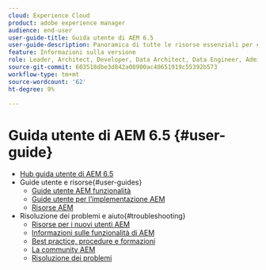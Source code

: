 ```yaml
---
cloud: Experience Cloud
product: adobe experience manager
audience: end-user
user-guide-title: Guida utente di AEM 6.5
user-guide-description: Panoramica di tutte le risorse essenziali per comprendere, installare, gestire e utilizzare AEM 6.5
feature: Informazioni sulla versione
role: Leader, Architect, Developer, Data Architect, Data Engineer, Admin, User
source-git-commit: 603518dbe3d842a08900ac40651919c55392b573
workflow-type: tm+mt
source-wordcount: '62'
ht-degree: 9%

---
```



# Guida utente di AEM 6.5 {#user-guide}

+ [Hub guida utente di AEM 6.5](home.md)
+ Guide utente e risorse{#user-guides}
   + [Guide utente AEM funzionalità](capabilities.md)
   + [Guide utente per l’implementazione AEM](implementation.md)
   + [Risorse AEM](resources.md)
+ Risoluzione dei problemi e aiuto{#troubleshooting}
   + [Risorse per i nuovi utenti AEM](new.md)
   + [Informazioni sulle funzionalità di AEM](learn.md)
   + [Best practice, procedure e formazioni](best-practice.md)
   + [La community AEM](community.md)
   + [Risoluzione dei problemi](troubleshooting.md)
